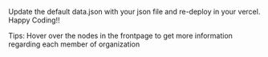 Update the default data.json with your json file and re-deploy in your vercel. Happy Coding!!

Tips: Hover over the nodes in the frontpage to get more information regarding each member of organization
